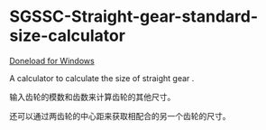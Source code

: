 # SGSSC-Straight-gear-standard-size-calculator
<a href="http://139.199.75.55/owncloud/index.php/s/POJFCZk0fNdSfnj"> Doneload for Windows </a>

A calculator to calculate the size of straight gear . 

输入齿轮的模数和齿数来计算齿轮的其他尺寸。

还可以通过两齿轮的中心距来获取相配合的另一个齿轮的尺寸。

